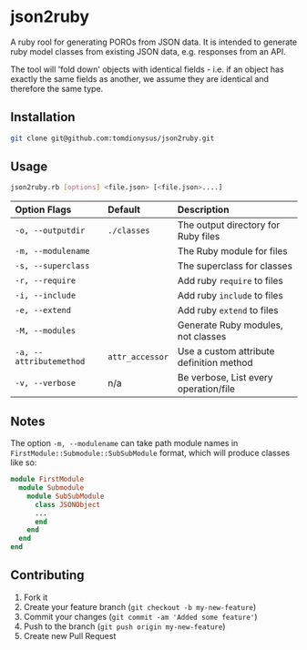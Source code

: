# json2ruby

A ruby rool for generating POROs from JSON data. It is intended to generate ruby model classes from existing JSON data, e.g. responses from an API.

The tool will 'fold down' objects with identical fields - i.e. if an object has exactly the same fields as another, we assume they are identical and therefore the same type.

## Installation

```bash
git clone git@github.com:tomdionysus/json2ruby.git
```

## Usage

```bash
json2ruby.rb [options] <file.json> [<file.json>....]
```

| Option Flags            | Default         | Description                               |
|:------------------------|:----------------|:------------------------------------------|
| `-o, --outputdir`       | `./classes`     | The output directory for Ruby files       |
| `-m, --modulename`      |                 | The Ruby module for files                 |
| `-s, --superclass`      |                 | The superclass for classes                |
| `-r, --require`         |                 | Add ruby `require` to files               |
| `-i, --include`         |                 | Add ruby `include` to files               |
| `-e, --extend`          |                 | Add ruby `extend` to files                |
| `-M, --modules`         |                 | Generate Ruby modules, not classes        |
| `-a, --attributemethod` | `attr_accessor` | Use a custom attribute definition method  |
| `-v, --verbose`         | n/a             | Be verbose, List every operation/file     |

## Notes

The option `-m, --modulename` can take path module names in `FirstModule::Submodule::SubSubModule` format, which will produce classes like so:

```ruby
module FirstModule
  module Submodule
    module SubSubModule
      class JSONObject
      ...
      end
    end
  end
end
```

## Contributing

1. Fork it
2. Create your feature branch (`git checkout -b my-new-feature`)
3. Commit your changes (`git commit -am 'Added some feature'`)
4. Push to the branch (`git push origin my-new-feature`)
5. Create new Pull Request
